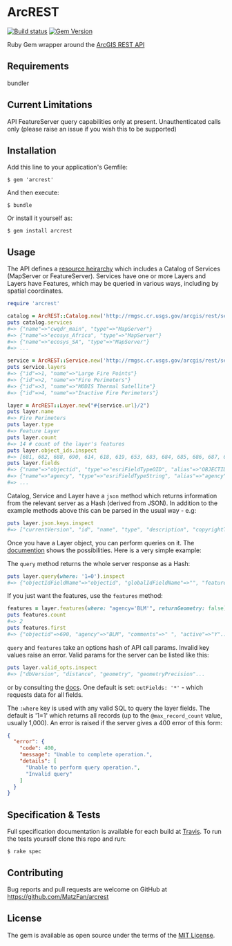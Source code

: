 # ArcREST
[![Build status](https://secure.travis-ci.org/MatzFan/ArcREST.svg)](http://travis-ci.org/MatzFan/ArcREST)
[![Gem Version](https://badge.fury.io/rb/arcrest.svg)](http://badge.fury.io/rb/arcrest)

Ruby Gem wrapper around the [ArcGIS REST API](http://services.arcgisonline.com/arcgis/sdk/rest/)

## Requirements

bundler


## Current Limitations

API FeatureServer query capabilities only at present. Unauthenticated calls only (please raise an issue if you wish this to be supported)


## Installation

Add this line to your application's Gemfile:

    $ gem 'arcrest'

And then execute:

    $ bundle

Or install it yourself as:

    $ gem install arcrest


## Usage

The API defines a [resource heirarchy](http://services.arcgisonline.com/arcgis/sdk/rest/#/Resource_hierarchy) which includes a Catalog of Services (MapServer or FeatureServer). Services have one or more Layers and Layers have Features, which may be queried in various ways, including by spatial coordinates.

```ruby
require 'arcrest'

catalog = ArcREST::Catalog.new('http://rmgsc.cr.usgs.gov/arcgis/rest/services')
puts catalog.services
#=> {"name"=>"cwqdr_main", "type"=>"MapServer"}
#=> {"name"=>"ecosys_Africa", "type"=>"MapServer"}
#=> {"name"=>"ecosys_SA", "type"=>"MapServer"}
#=> ...

service = ArcREST::Service.new('http://rmgsc.cr.usgs.gov/arcgis/rest/services/geomac_fires/FeatureServer')
puts service.layers
#=> {"id"=>1, "name"=>"Large Fire Points"}
#=> {"id"=>2, "name"=>"Fire Perimeters"}
#=> {"id"=>3, "name"=>"MODIS Thermal Satellite"}
#=> {"id"=>4, "name"=>"Inactive Fire Perimeters"}

layer = ArcREST::Layer.new("#{service.url}/2")
puts layer.name
#=> Fire Perimeters
puts layer.type
#=> Feature Layer
puts layer.count
#=> 14 # count of the layer's features
puts layer.object_ids.inspect
#=> [681, 682, 688, 690, 614, 618, 619, 653, 683, 684, 685, 686, 687, 689]
puts layer.fields
#=> {"name"=>"objectid", "type"=>"esriFieldTypeOID", "alias"=>"OBJECTID", "domain"=>nil, "editable"=>false, "nullable"=>false}
#=> {"name"=>"agency", "type"=>"esriFieldTypeString", "alias"=>"agency", "domain"=>nil, "editable"=>true, "nullable"=>true, "length"=>15}
#=> ...
```

Catalog, Service and Layer have a ```json``` method which returns information from the relevant server as a Hash (derived from JSON). In addition to the example methods above this can be parsed in the usual way - e.g:
```ruby
puts layer.json.keys.inspect
#=> ["currentVersion", "id", "name", "type", "description", "copyrightText"...
```

Once you have a Layer object, you can perform queries on it. The [documention](http://services.arcgisonline.com/arcgis/sdk/rest/index.html#/Query_Feature_Service_Layer/) shows the possibilities. Here is a very simple example:

The ```query``` method returns the whole server response as a Hash:
```ruby
puts layer.query(where: '1=0').inspect
#=> {"objectIdFieldName"=>"objectid", "globalIdFieldName"=>"", "features"=>[]}
```

If you just want the features, use the ```features``` method:
```ruby
features = layer.features(where: "agency='BLM'", returnGeometry: false)
puts features.count
#=> 2
puts features.first
#=> {"objectid"=>690, "agency"=>"BLM", "comments"=>" ", "active"=>"Y"...
```

```query``` and ```features``` take an options hash of API call params. Invalid key values raise an error. Valid params for the server can be listed like this:
```ruby
puts layer.valid_opts.inspect
#=> ["dbVersion", "distance", "geometry", "geometryPrecision"...
```
or by consulting the [docs](http://services.arcgisonline.com/arcgis/sdk/rest/index.html#/Query_Feature_Service_Layer/). One default is set: ```outFields: '*'``` - which requests data for all fields.


The ```:where``` key is used with any valid SQL to query the layer fields. The default is '1=1' which returns all records (up to the ```@max_record_count``` value, usually 1,000). An error is raised if the server gives a 400 error of this form:
```json
{
  "error": {
    "code": 400,
    "message": "Unable to complete operation.",
    "details": [
      "Unable to perform query operation.",
      "Invalid query"
    ]
  }
}
```


## Specification & Tests

Full specification documentation is available for each build at [Travis](https://travis-ci.org/MatzFan/ArcREST). To run the tests yourself clone this repo and run:

    $ rake spec


## Contributing

Bug reports and pull requests are welcome on GitHub at https://github.com/MatzFan/arcrest


## License

The gem is available as open source under the terms of the [MIT License](http://opensource.org/licenses/MIT).

